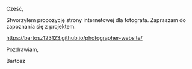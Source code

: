 Cześć,

Stworzyłem propozycję strony internetowej dla fotografa. Zapraszam do zapoznania się z projektem.

https://bartosz123123.github.io/photographer-website/

Pozdrawiam,

Bartosz

